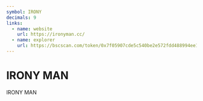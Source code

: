 ```yaml
---
symbol: IRONY
decimals: 9
links:
  - name: website
    url: https://ironyman.cc/
  - name: explorer
    url: https://bscscan.com/token/0x7f05907cde5c540be2e572fdd488994ee15d67a3
---
```


# IRONY MAN

IRONY MAN
